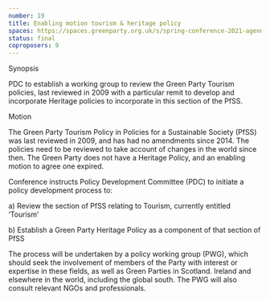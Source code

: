 ```yaml
---
number: 19
title: Enabling motion tourism & heritage policy
spaces: https://spaces.greenparty.org.uk/s/spring-conference-2021-agenda-forum2/?contentId=77471
status: final
coproposers: 9
---
```

Synopsis


PDC to establish a working group to review the Green Party Tourism policies, last reviewed in 2009 with a particular remit to develop and incorporate Heritage policies to incorporate in this section of the PfSS.


Motion


The Green Party Tourism Policy in Policies for a Sustainable Society (PfSS) was last reviewed in 2009, and has had no amendments since 2014. The policies need to be reviewed to take account of changes in the world since then. The Green Party does not have a Heritage Policy, and an enabling motion to agree one expired.


Conference instructs Policy Development Committee (PDC) to initiate a policy development process to:


a)       Review the section of PfSS relating to Tourism, currently entitled ‘Tourism’


b)      Establish a Green Party Heritage Policy as a component of that section of PfSS


The process will be undertaken by a policy working group (PWG), which should seek the involvement of members of the Party with interest or expertise in these fields, as well as Green Parties in Scotland. Ireland and elsewhere in the world, including the global south. The PWG will also consult relevant NGOs and professionals.
